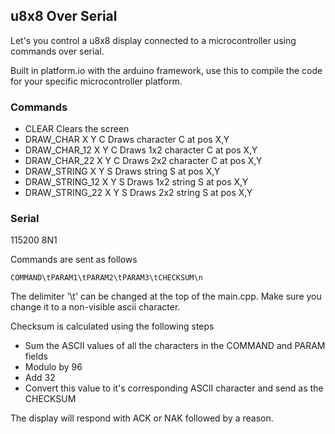 ## u8x8 Over Serial

Let's you control a u8x8 display connected to a microcontroller using commands over serial.

Built in platform.io with the arduino framework, use this to compile the code for your specific microcontroller platform.

### Commands
- CLEAR
Clears the screen
- DRAW_CHAR X Y C
Draws character C at pos X,Y
- DRAW_CHAR_12 X Y C
Draws 1x2 character C at pos X,Y
- DRAW_CHAR_22 X Y C
Draws 2x2 character C at pos X,Y
- DRAW_STRING X Y S
Draws string S at pos X,Y
- DRAW_STRING_12 X Y S
Draws 1x2 string S at pos X,Y
- DRAW_STRING_22 X Y S
Draws 2x2 string S at pos X,Y

### Serial
115200 8N1

Commands are sent as follows
```
COMMAND\tPARAM1\tPARAM2\tPARAM3\tCHECKSUM\n
```
The delimiter '\t' can be changed at the top of the main.cpp. Make sure you change it to a non-visible ascii character.

Checksum is calculated using the following steps
- Sum the ASCII values of all the characters in the COMMAND and PARAM fields
- Modulo by 96
- Add 32
- Convert this value to it's corresponding ASCII character and send as the CHECKSUM

The display will respond with ACK or NAK followed by a reason.